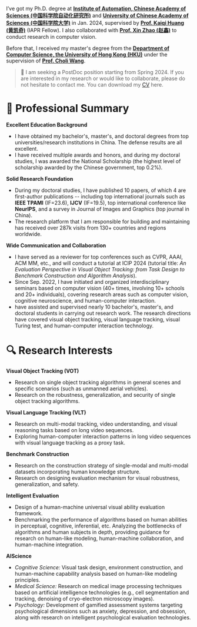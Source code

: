 I’ve got my Ph.D. degree at **[Institute of Automation, Chinese Academy of Sciences (中国科学院自动化研究所)](http://english.ia.cas.cn/)** and **[University of Chinese Academy of Sciences (中国科学院大学)](https://english.ucas.ac.cn/)** in Jan. 2024, supervised by **[Prof. Kaiqi Huang (黄凯奇)](https://people.ucas.ac.cn/~huangkaiqi)** (IAPR Fellow). 
I also collaborated with **[Prof. Xin Zhao (赵鑫)](https://www.xinzhaoai.com/)** to conduct research in computer vision.

Before that, I received my master's degree from the **[Department of Computer Science, the University of Hong Kong (HKU)](https://www.cs.hku.hk/)** under the supervision of **[Prof. Choli Wang](https://www.cs.hku.hk/people/academic-staff/clwang)**.

> 📣 I am seeking a PostDoc position starting from Spring 2024. If you are interested in my research or would like to collaborate, please do not hesitate to contact me. You can download my <a href="https://huuuuusy.github.io/files/CV-EN.pdf">CV</a> here.

# 🤖 Professional Summary

**Excellent Education Background**
- I have obtained my bachelor's, master's, and doctoral degrees from top universities/research institutions in China. The defense results are all excellent.
- I have received multiple awards and honors, and during my doctoral studies, I was awarded the National Scholarship (the highest level of scholarship awarded by the Chinese government, top 0.2%).

**Solid Research Foundation**
- During my doctoral studies, I have published 10 papers, of which 4 are first-author publications -- including top international journals such as **IEEE TPAMI** (IF=23.6), **IJCV** (IF=19.5), top international conference like **NeurIPS**, and a survey in Journal of Images and Graphics (top journal in China).
- The research platform that I am responsible for building and maintaining has received over 287k visits from 130+ countries and regions worldwide.

**Wide Communication and Collaboration**
- I have served as a reviewer for top conferences such as CVPR, AAAI, ACM MM, etc., and will conduct a tutorial at ICIP 2024 (tutorial title: *An Evaluation Perspective in Visual Object Tracking: from Task Design to Benchmark Construction and Algorithm Analysis*).
- Since Sep. 2022, I have initiated and organized interdisciplinary seminars based on computer vision (40+ times, involving 10+ schools and 20+ individuals), covering research areas such as computer vision, cognitive neuroscience, and human-computer interaction.
-  have assisted and supervised nearly 10 bachelor's, master's, and doctoral students in carrying out research work. The research directions have covered visual object tracking, visual language tracking, visual Turing test, and human-computer interaction technology.

# 🔍️ Research Interests

**Visual Object Tracking (VOT)**
- Research on single object tracking algorithms in general scenes and specific scenarios (such as unmanned aerial vehicles).
- Research on the robustness, generalization, and security of single object tracking algorithms.

**Visual Language Tracking (VLT)**
- Research on multi-modal tracking, video understanding, and visual reasoning tasks based on long video sequences.
- Exploring human-computer interaction patterns in long video sequences with visual language tracking as a proxy task.

**Benchmark Construction**
- Research on the construction strategy of single-modal and multi-modal datasets incorporating human knowledge structure.
- Research on designing evaluation mechanism for visual robustness, generalization, and safety.

**Intelligent Evaluation**
- Design of a human-machine universal visual ability evaluation framework.
- Benchmarking the performance of algorithms based on human abilities in perceptual, cognitive, inferential, etc. Analyzing the bottlenecks of algorithms and human subjects in depth, providing guidance for research on human-like modeling, human-machine collaboration, and human-machine integration.

**AIScience**
- *Cognitive Science:* Visual task design, environment construction, and human-machine capability analysis based on human-like modeling principles.
- *Medical Science:* Research on medical image processing techniques based on artificial intelligence technologies (e.g., cell segmentation and tracking, denoising of cryo-electron microscopy images).
- *Psychology:* Development of gamified assessment systems targeting psychological dimensions such as anxiety, depression, and obsession, along with research on intelligent psychological evaluation technologies.